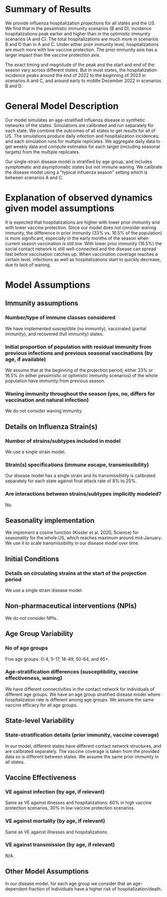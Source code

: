 # Summary of Results
We provide influenza hospitalization projections for all states and the US. We find that in the pessimistic immunity scenarios (B and D), incidence hospitalizations peak earlier and higher than in the optimistic immunity scenarios (A and C). The total hospitalizations are much more in scenarios B and D than in A and C. Under either prior immunity level, hospitalizations are much more with low vaccine protection. The prior immunity axis has a larger impact than the vaccine protection axis.

The exact timing and magnitude of the peak and the start and end of the season vary across different states. But in most states, the hospitalization incidence peaks around the end of 2022 to the beginning of 2023 in scenarios A and C, and around early to middle December 2022 in scenarios B and D.

# General Model Description
Our model simulates an age-stratified influenza disease in synthetic networks of the states. Simulations are calibrated and run separately for each state. We combine the outcomes of all states to get results for all of US. The simulations produce daily infection and hospitalization incidences; and each simulation runs for multiple replicates. We aggregate daily data to get weekly data and compute estimates for each target (including seasonal targets) from the multiple replicates.

Our single-strain disease model is stratified by age group, and includes symptomatic and asymptomatic states but not immune waning. We calibrate the disease model using a "typical influenza season" setting which is between scenarios A and C.

# Explanation of observed dynamics given model assumptions
It is expected that hospitalizations are higher with lower prior immunity and with lower vaccine protection. Since our model does not consider waning immunity, the difference in prior immunity (33% vs. 16.5% of the population) is more significant, especially in the early months of the season when current season vaccination is still low. With lower prior immunity (16.5%) the social contact network is still well-connected and the disease can spread fast before vaccination catches up. When vaccination coverage reaches a certain level, infections as well as hospitalizations start to quickly decrease, due to lack of waning.

# Model Assumptions
## Immunity assumptions
### Number/type of immune classes considered
We have implemented susceptible (no immunity), vaccinated (partial immunity), and recovered (full immunity) states.

### Initial proportion of population with residual immunity from previous infections and previous seasonal vaccinations (by age, if available)
We assume that at the beginning of the projection period, either 33% or 16.5% (in either pessimistic or optimistic immunity scenarios) of the whole population have immunity from previous season.

### Waning immunity throughout the season (yes, no, differs for vaccination and natural infection)
We do not consider waning immunity.

## Details on Influenza Strain(s)
### Number of strains/subtypes included in model
We use a single strain model.

### Strain(s) specifications (immune escape, transmissibility)
Our disease model has a single strain and its transmissibility is calibrated separately for each state against final attack rate of 8% to 25%.

### Are interactions between strains/subtypes implicitly modeled?
No.

## Seasonality implementation
We implement a cosine function (Kissler et al. 2020, Science) for seasonality for the whole US, which reaches maximum around mid-January. We use it to scale transmissibility in our disease model over time.

## Initial Conditions
### Details on circulating strains at the start of the projection period
We use a single strain disease model.

## Non-pharmaceutical interventions (NPIs)
We do not consider NPIs.

## Age Group Variability
### No of age groups
Five age groups: 0-4, 5-17, 18-49, 50-64, and 65+.

### Age-stratification differences (susceptibility, vaccine effectiveness, waning)
We have different connectivities in the contact network for individuals of different age groups. We have an age group stratified disease model where hospitalization rate is different among age groups. We assume the same vaccine efficacy for all age groups.

## State-level Variability
### State-stratification details (prior immunity, vaccine coverage)
In our model, different states have different contact network structures, and are calibrated separately. The vaccine coverage is taken from the provided data so is different between states. We assume the same prior immunity in all states.

## Vaccine Effectiveness
### VE against infection (by age, if relevant)
Same as VE against illnesses and hospitalizations: 60% in high vaccine protection scenarios, 30% in low vaccine protection scenarios.

### VE against mortality (by age, if relevant)
Same as VE against illnesses and hospitalizations.

### VE against transmission (by age, if relevant)
N/A.

## Other Model Assumptions
In our disease model, for each age group we consider that an age-dependent fraction of individuals have a higher risk of hospitalization/death.
